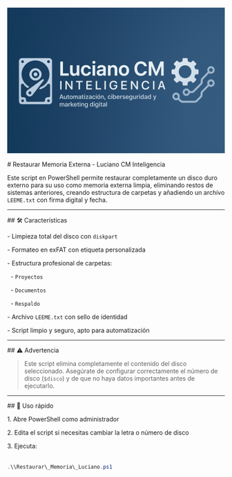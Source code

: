 ![Banner del proyecto](banner.png)

\# Restaurar Memoria Externa - Luciano CM Inteligencia



Este script en PowerShell permite restaurar completamente un disco duro externo para su uso como memoria externa limpia, eliminando restos de sistemas anteriores, creando estructura de carpetas y añadiendo un archivo `LEEME.txt` con firma digital y fecha.



---



\## 🛠️ Características



\- Limpieza total del disco con `diskpart`

\- Formateo en exFAT con etiqueta personalizada

\- Estructura profesional de carpetas:

&nbsp; - `Proyectos`

&nbsp; - `Documentos`

&nbsp; - `Respaldo`

\- Archivo `LEEME.txt` con sello de identidad

\- Script limpio y seguro, apto para automatización



---



\## ⚠️ Advertencia



> Este script elimina completamente el contenido del disco seleccionado. Asegúrate de configurar correctamente el número de disco (`$disco`) y de que no haya datos importantes antes de ejecutarlo.



---



\## 🚀 Uso rápido



1\. Abre PowerShell como administrador

2\. Edita el script si necesitas cambiar la letra o número de disco

3\. Ejecuta:



```powershell

.\\Restaurar\_Memoria\_Luciano.ps1


